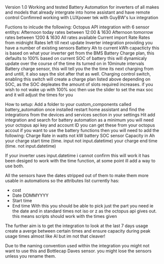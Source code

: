 Version 1.0 Working and tested
Battery Automation for inverters of all makes and models that already intergrate into home assistant and have remote control Confimred working with LUXpower tek with GuyBW's lux integration 

Fuctions to inlcude the following: 
Octopus API integration with 6 sensor entitys: 
Afternoon today rates between 12:00 & 1630
Afternoon tomorrow rates between 1200 & 1630
All rates available
Current import Rate
Rates from midnight
Rates left till next update
Inverter integration providing you have a number of existing sensors
Battery Ah to current kWh capacticty this is based on what your inverter get from the BMS 
Battery Charge plan, this defaults to 100% based on current SOC of battery this will dynamicaly update over the course of the time its turned on in 10minute intervals
Battery charge sensor, this will tell you the the time its next charging from and untill, it also says the slot after that as well.
Charging control switch, enabling this switch will create a charge plan listed above depending on SOC, as the SOC depleates the amount of slots required increases. if you wish to not wake up with 100% soc then use the slider to set the max soc and it will adjust the times for you

How to setup:
Add a folder to your custom_components called battery_automation
once installed restart home assistant and find the integrations from the devices and services section in your settings
Hit add integration and search for battery automation
as a minimum you will need your octopus api key and account ID you can get these from your octopus accout 
if you want to use the battery functions then you will need to add the following: 
Charge Rate in watts not kW 
battery SOC sensor
Capacity in Ah 
your charge start time (time. input not input.datetime)
your charge end time (time. not input.datetime) 

If your inverter uses input.datetime i cannot confirm this will work it has been desiged to work with the time function, at some point ill add a way to use both. 

All the sensors have the dates stripped out of them to make them more usable in automations so the attributes list currently has: 
- cost
- Date DDMMYYYY
- Start time
- End time
With this you should be able to pick just the part you need ie the date and in standard times not iso or z as the octopus api gives out. this means scripts should work with the times given

The further aim is to get the integration to look at the last 7 days usage create a averge between certain times and ensure capacity during peak usage times almost like AI but im not that cleaver! 

Due to the naming convention used within the integration you might not want to use this and Bottlecap Daves sensor. you might lose the sensors unless you rename them. 
